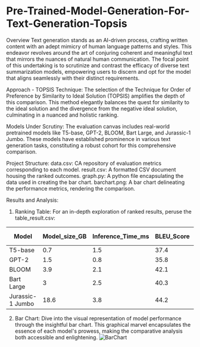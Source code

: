 # **Pre-Trained-Model-Generation-For-Text-Generation-Topsis**

Overview
Text generation stands as an AI-driven process, crafting written content with an adept mimicry of human language patterns and styles. This endeavor revolves around the art of conjuring coherent and meaningful text that mirrors the nuances of natural human communication. The focal point of this undertaking is to scrutinize and contrast the efficacy of diverse text summarization models, empowering users to discern and opt for the model that aligns seamlessly with their distinct requirements.

Approach - TOPSIS Technique:
The selection of the Technique for Order of Preference by Similarity to Ideal Solution (TOPSIS) amplifies the depth of this comparison. This method elegantly balances the quest for similarity to the ideal solution and the divergence from the negative ideal solution, culminating in a nuanced and holistic ranking.

Models Under Scrutiny:
The evaluation canvas includes real-world pretrained models like T5-base, GPT-2, BLOOM, Bart Large, and Jurassic-1 Jumbo. These models have established prominence in various text generation tasks, constituting a robust cohort for this comprehensive comparison.

Project Structure:
data.csv: CA repository of evaluation metrics corresponding to each model.
result.csv: A formatted CSV document housing the ranked outcomes.
graph.py: A python file encapsulating the data used in creating the bar chart.
barchart.png: A bar chart delineating the performance metrics, rendering the comparison.

Results and Analysis:
1. Ranking Table:
For an in-depth exploration of ranked results, peruse the table_result.csv:

| Model            | Model_size_GB | Inference_Time_ms | BLEU_Score | Fact_Checking_Score_(0-100) | TOPSIS_Score | Rank |
| ---------------- | ------------- | ----------------- | ---------- | --------------------------- | ------------ | ---- |
| T5-base          | 0.7           | 1.5               | 37.4       | 85                          | 0.920279     | 1    |
| GPT-2            | 1.5           | 0.8               | 35.8       | 75                          | 0.458519     | 2    |
| BLOOM            | 3.9           | 2.1               | 42.1       | 82                          | 0.149159     | 4    |
| Bart Large       | 3             | 2.5               | 40.3       | 83                          | 0.202173     | 3    |
| Jurassic-1 Jumbo | 18.6          | 3.8               | 44.2       | 88                          | 0.006171     | 5    |

2. Bar Chart:
Dive into the visual representation of model performance through the insightful bar chart. This graphical marvel encapsulates the essence of each model's prowess, making the comparative analysis both accessible and enlightening.
![BarChart](https://github.com/Khyatimunjal/Pre-Trained-Model-Generation-For-Text-Generation-Topsis/assets/98097634/ec638386-d51a-4e91-975d-30430ed14521)
